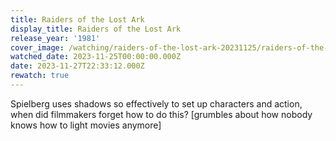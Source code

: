 ```yaml
---
title: Raiders of the Lost Ark
display_title: Raiders of the Lost Ark
release_year: '1981'
cover_image: /watching/raiders-of-the-lost-ark-20231125/raiders-of-the-lost-ark.jpg
watched_date: 2023-11-25T00:00:00.000Z
date: 2023-11-27T22:33:12.000Z
rewatch: true
---
```

Spielberg uses shadows so effectively to set up characters and action, when did filmmakers forget how to do this? \[grumbles about how nobody knows how to light movies anymore\]
